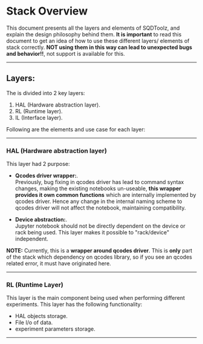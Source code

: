 # Stack Overview

This document presents all the layers  and elements of SQDToolz, and explain the design philosophy behind them. **It is important** to read this document to get an idea of how to use these different layers/ elements of stack correctly. **NOT using them in this way can lead to unexpected bugs and behavior!!**, not support is available for this.
   
   
___
## Layers:
   
The is divided into 2 key layers:

1. HAL (Hardware abstraction layer).
2. RL (Runtime layer).
3. IL (Interface layer).

Following are the elements and use case for each layer:   

___
### HAL (Hardware abstraction layer)

This layer had 2 purpose:

* **Qcodes driver wrapper:**.  
Previously, bug fixing in qcodes driver has lead to command syntax changes, making the existing notebooks un-useable, **this wrapper provides it own common functions** which are internally implemented by qcodes driver. Hence any change in the internal naming scheme to qcodes driver will not affect the notebook, maintaining compatibility.
   
* **Device abstraction:**.   
Jupyter notebook should not be directly dependent on the device or rack being used. This layer makes it possible to "rack/device" independent.   

**NOTE:** Currently, this is a **wrapper around qcodes driver**. This is **only** part of the stack which dependency on qcodes library, so if you see an qcodes related error, it must have originated here. 
    
____
### RL (Runtime Layer)  

This layer is the main component being used when performing different experiments. This layer has the following functionality:

* HAL objects storage.
* File I/o of data.
* experiment parameters storage.

* **

